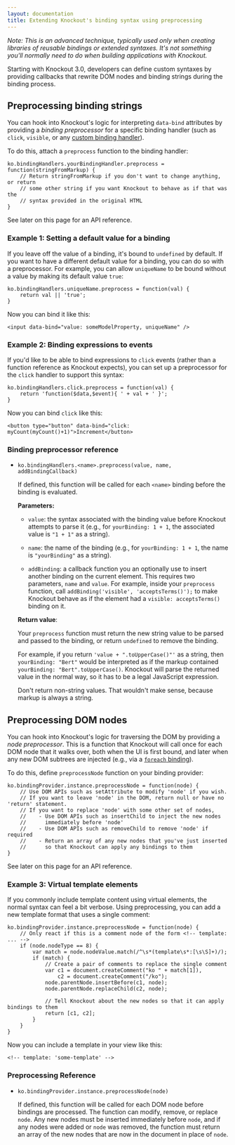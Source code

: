 ```yaml
---
layout: documentation
title: Extending Knockout's binding syntax using preprocessing
---
```


*Note: This is an advanced technique, typically used only when creating libraries of reusable bindings or extended syntaxes. It's not something you'll normally need to do when building applications with Knockout.*

Starting with Knockout 3.0, developers can define custom syntaxes by providing callbacks that rewrite DOM nodes and binding strings during the binding process.

## Preprocessing binding strings

You can hook into Knockout's logic for interpreting `data-bind` attributes by providing a *binding preprocessor* for a specific binding handler (such as `click`, `visible`, or any [custom binding handler](custom-bindings.html)).

To do this, attach a `preprocess` function to the binding handler:

    ko.bindingHandlers.yourBindingHandler.preprocess = function(stringFromMarkup) {
        // Return stringFromMarkup if you don't want to change anything, or return
        // some other string if you want Knockout to behave as if that was the
        // syntax provided in the original HTML
    }

See later on this page for an API reference.

### Example 1: Setting a default value for a binding

If you leave off the value of a binding, it's bound to `undefined` by default. If you want to have a different default value for a binding, you can do so with a preprocessor. For example, you can allow `uniqueName` to be bound without a value by making its default value `true`:

    ko.bindingHandlers.uniqueName.preprocess = function(val) {
        return val || 'true';
    }

Now you can bind it like this:

    <input data-bind="value: someModelProperty, uniqueName" />
    
### Example 2: Binding expressions to events

If you'd like to be able to bind expressions to `click` events (rather than a function reference as Knockout expects), you can set up a preprocessor for the `click` handler to support this syntax:

    ko.bindingHandlers.click.preprocess = function(val) {
        return 'function($data,$event){ ' + val + ' }';
    }

Now you can bind `click` like this:

    <button type="button" data-bind="click: myCount(myCount()+1)">Increment</button>

### Binding preprocessor reference

* `ko.bindingHandlers.<name>.preprocess(value, name, addBindingCallback)`

  If defined, this function will be called for each `<name>` binding before the binding is evaluated.

  **Parameters:**

  * `value`: the syntax associated with the binding value before Knockout attempts to parse it (e.g., for `yourBinding: 1 + 1`, the associated value is `"1 + 1"` as a string).

  * `name`: the name of the binding (e.g., for `yourBinding: 1 + 1`, the name is `"yourBinding"` as a string).

  * `addBinding`: a callback function you an optionally use to insert another binding on the current element. This requires two parameters, `name` and `value`. For example, inside your `preprocess` function, call `addBinding('visible', 'acceptsTerms()');` to make Knockout behave as if the element had a `visible: acceptsTerms()` binding on it.

  **Return value**:

  Your `preprocess` function must return the new string value to be parsed and passed to the binding, or return `undefined` to remove the binding.

  For example, if you return `'value + ".toUpperCase()"'` as a string, then `yourBinding: "Bert"` would be interpreted as if the markup contained `yourBinding: "Bert".toUpperCase()`. Knockout will parse the returned value in the normal way, so it has to be a legal JavaScript expression.

  Don't return non-string values. That wouldn't make sense, because markup is always a string.

## Preprocessing DOM nodes

You can hook into Knockout's logic for traversing the DOM by providing a *node preprocessor*. This is a function that Knockout will call once for each DOM node that it walks over, both when the UI is first bound, and later when any new DOM subtrees are injected (e.g., via a [`foreach` binding](foreach-binding.html)).

To do this, define `preprocessNode` function on your binding provider:

    ko.bindingProvider.instance.preprocessNode = function(node) {
        // Use DOM APIs such as setAttribute to modify 'node' if you wish.
        // If you want to leave 'node' in the DOM, return null or have no 'return' statement.
        // If you want to replace 'node' with some other set of nodes,
        //    - Use DOM APIs such as insertChild to inject the new nodes
        //      immediately before 'node'
        //    - Use DOM APIs such as removeChild to remove 'node' if required
        //    - Return an array of any new nodes that you've just inserted
        //      so that Knockout can apply any bindings to them
    }

See later on this page for an API reference.

### Example 3: Virtual template elements

If you commonly include template content using virtual elements, the normal syntax can feel a bit verbose. Using preprocessing, you can add a new template format that uses a single comment:

    ko.bindingProvider.instance.preprocessNode = function(node) {
        // Only react if this is a comment node of the form <!-- template: ... -->
        if (node.nodeType == 8) {
            var match = node.nodeValue.match(/^\s*(template\s*:[\s\S]+)/);
            if (match) {
                // Create a pair of comments to replace the single comment
                var c1 = document.createComment("ko " + match[1]),
                    c2 = document.createComment("/ko");
                node.parentNode.insertBefore(c1, node);
                node.parentNode.replaceChild(c2, node);

                // Tell Knockout about the new nodes so that it can apply bindings to them
                return [c1, c2];
            }
        }
    }

Now you can include a template in your view like this:

    <!-- template: 'some-template' -->

### Preprocessing Reference

* `ko.bindingProvider.instance.preprocessNode(node)`
    
    If defined, this function will be called for each DOM node before bindings are processed. The function can modify, remove, or replace `node`. Any new nodes must be inserted immediately before `node`, and if any nodes were added or `node` was removed, the function must return an array of the new nodes that are now in the document in place of `node`.
